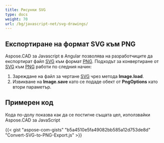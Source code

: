 ```yaml
---
title: Рисунки SVG
type: docs
weight: 70
url: /bg/javascript-net/svg-drawings/
---
```


## **Експортиране на формат SVG към PNG**

Aspose.CAD за Javascript в Angular позволява на разработчиците да експортират файл [SVG](https://docs.fileformat.com/page-description-language/svg/) към формат [PNG](https://docs.fileformat.com/image/png/).
Подходът за конвертиране от [SVG](https://docs.fileformat.com/page-description-language/svg/) към [PNG](https://docs.fileformat.com/image/png/) работи по следния начин:

1. Зареждане на файл за чертане [SVG](https://docs.fileformat.com/page-description-language/svg/) чрез метода **Image.load**.
1. Извикване на **Image.save** като се подаде обект от **PngOptions** като втори параметър.

## Примерен код

Кода по-долу показва как да се постигне същата цел, използвайки Aspose.CAD за JavaScript

{{< gist "aspose-com-gists" "b5a4510e5fa49082bb585a12d753de8d" "Convert-SVG-to-PNG-Export.js" >}}
